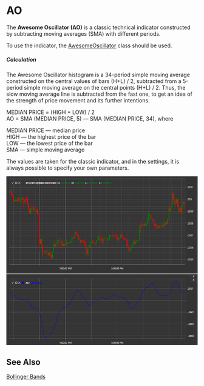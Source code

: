 # AO

The **Awesome Oscillator (AO)** is a classic technical indicator constructed by subtracting moving averages (SMA) with different periods.

To use the indicator, the [AwesomeOscillator](xref:StockSharp.Algo.Indicators.AwesomeOscillator) class should be used.
##### Calculation

The Awesome Oscillator histogram is a 34-period simple moving average constructed on the central values of bars (H+L) / 2, subtracted from a 5-period simple moving average on the central points (H+L) / 2. Thus, the slow moving average line is subtracted from the fast one, to get an idea of the strength of price movement and its further intentions.

MEDIAN PRICE = (HIGH + LOW) / 2  
AO = SMA (MEDIAN PRICE, 5) — SMA (MEDIAN PRICE, 34), where  
  
MEDIAN PRICE — median price  
HIGH — the highest price of the bar  
LOW — the lowest price of the bar  
SMA — simple moving average

The values are taken for the classic indicator, and in the settings, it is always possible to specify your own parameters.

![IndicatorAwesomeOscillator](../../../../images/indicatorawesomeoscillator.png)

## See Also

[Bollinger Bands](bollinger_bands.md)
